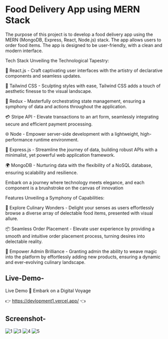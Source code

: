 # Food Delivery App using MERN Stack

The purpose of this project is to develop a food delivery app using the MERN (MongoDB, Express, React, Node.js) stack. The app allows users to order food items. The app is designed to be user-friendly, with a clean and modern interface.

Tech Stack
Unveiling the Technological Tapestry:

🚀 React.js - Craft captivating user interfaces with the artistry of declarative components and seamless updates.

🎨 Tailwind CSS - Sculpting styles with ease, Tailwind CSS adds a touch of aesthetic finesse to the visual landscape.

🔗 Redux - Masterfully orchestrating state management, ensuring a symphony of data and actions throughout the application.

💳 Stripe API - Elevate transactions to an art form, seamlessly integrating secure and efficient payment processing.

🌐 Node - Empower server-side development with a lightweight, high-performance runtime environment.

🚄 Express.js - Streamline the journey of data, building robust APIs with a minimalist, yet powerful web application framework.

🌍 MongoDB - Nurturing data with the flexibility of a NoSQL database, ensuring scalability and resilience.

Embark on a journey where technology meets elegance, and each component is a brushstroke on the canvas of innovation
</div>

Features
Unveiling a Symphony of Capabilities:

🌮 Explore Culinary Wonders - Delight your senses as users effortlessly browse a diverse array of delectable food items, presented with visual allure.

📦 Seamless Order Placement - Elevate user experience by providing a smooth and intuitive order placement process, turning desires into delectable reality.

🌟 Empower Admin Brilliance - Granting admin the ability to weave magic into the platform by effortlessly adding new products, ensuring a dynamic and ever-evolving culinary landscape.



## Live-Demo-

Live Demo
🚀 Embark on a Digital Voyage


👉 https://devlopment1.vercel.app/ 👈


## Screenshot-

![1](https://github.com/Amitkumar4920/devlopment1/assets/88572365/21d184aa-dc2d-4ac4-b52a-73bf51532661)
![3](https://github.com/Amitkumar4920/devlopment1/assets/88572365/1eff5015-057f-4b60-be31-31c7fb555762)
![4](https://github.com/Amitkumar4920/devlopment1/assets/88572365/3f186231-117a-4638-ab07-2ba207547c98)
![5](https://github.com/Amitkumar4920/devlopment1/assets/88572365/242e30e8-7f78-4552-a4f8-428114086584)

